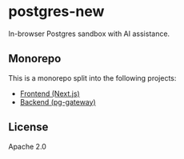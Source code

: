 # postgres-new

In-browser Postgres sandbox with AI assistance.

## Monorepo

This is a monorepo split into the following projects:

- [Frontend (Next.js)](./apps/postgres-new/)
- [Backend (pg-gateway)](./apps/db-service/)

## License

Apache 2.0
